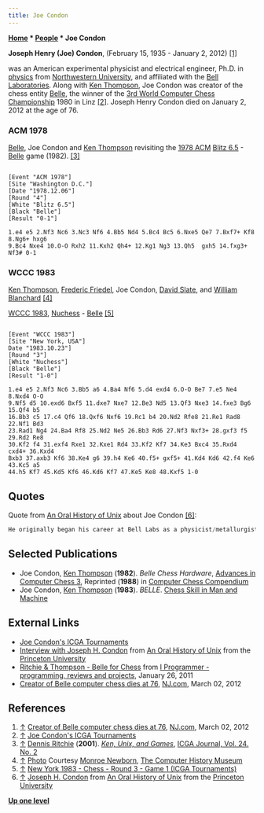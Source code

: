 ```yaml
---
title: Joe Condon
---
```

**[Home](Home "Home") \* [People](People "People") \* Joe Condon**


**Joseph Henry (Joe) Condon**, (February 15, 1935 - January 2, 2012) <a id="cite-note-1" href="#cite-ref-1">[1]</a>  

was an American experimental physicist and electrical engineer, Ph.D. in [physics](https://en.wikipedia.org/wiki/Physics) from [Northwestern University](Northwestern_University "Northwestern University"), and affiliated with the [Bell Laboratories](Bell_Laboratories "Bell Laboratories"). Along with [Ken Thompson](Ken_Thompson "Ken Thompson"), Joe Condon was creator of the chess entity [Belle](Belle "Belle"), the winner of the [3rd World Computer Chess Championship](WCCC_1980 "WCCC 1980") 1980 in Linz <a id="cite-note-2" href="#cite-ref-2">[2]</a>. Joseph Henry Condon died on January 2, 2012 at the age of 76.



### ACM 1978


 [](File:Ken-joe.JPG) 
[Belle](Belle "Belle"), Joe Condon and [Ken Thompson](Ken_Thompson "Ken Thompson") revisiting the [1978 ACM](ACM_1978 "ACM 1978") [Blitz 6.5](Blitz "Blitz") - [Belle](Belle "Belle") game (1982). <a id="cite-note-3" href="#cite-ref-3">[3]</a>




```

[Event "ACM 1978"]
[Site "Washington D.C."]
[Date "1978.12.06"]
[Round "4"]
[White "Blitz 6.5"]
[Black "Belle"]
[Result "0-1"]

1.e4 e5 2.Nf3 Nc6 3.Nc3 Nf6 4.Bb5 Nd4 5.Bc4 Bc5 6.Nxe5 Qe7 7.Bxf7+ Kf8 8.Ng6+ hxg6 
9.Bc4 Nxe4 10.O-O Rxh2 11.Kxh2 Qh4+ 12.Kg1 Ng3 13.Qh5  gxh5 14.fxg3+ Nf3# 0-1

```

### WCCC 1983


 [](http://www.computerhistory.org/chess/full_record.php?iid=stl-430b9bbddbaf1) 
[Ken Thompson](Ken_Thompson "Ken Thompson"), [Frederic Friedel](Frederic_Friedel "Frederic Friedel"), Joe Condon, [David Slate](David_Slate "David Slate"), and [William Blanchard](William_Blanchard "William Blanchard") <a id="cite-note-4" href="#cite-ref-4">[4]</a>   

[WCCC 1983](WCCC_1983 "WCCC 1983"), [Nuchess](Nuchess "Nuchess") - [Belle](Belle "Belle") <a id="cite-note-5" href="#cite-ref-5">[5]</a>




```

[Event "WCCC 1983"]
[Site "New York, USA"]
Date "1983.10.23"]
[Round "3"]
[White "Nuchess"]
[Black "Belle"]
[Result "1-0"]

1.e4 e5 2.Nf3 Nc6 3.Bb5 a6 4.Ba4 Nf6 5.d4 exd4 6.O-O Be7 7.e5 Ne4 8.Nxd4 O-O 
9.Nf5 d5 10.exd6 Bxf5 11.dxe7 Nxe7 12.Be3 Nd5 13.Qf3 Nxe3 14.fxe3 Bg6 15.Qf4 b5 
16.Bb3 c5 17.c4 Qf6 18.Qxf6 Nxf6 19.Rc1 b4 20.Nd2 Rfe8 21.Re1 Rad8 22.Nf1 Bd3 
23.Rad1 Ng4 24.Ba4 Rf8 25.Nd2 Ne5 26.Bb3 Rd6 27.Nf3 Nxf3+ 28.gxf3 f5 29.Rd2 Re8 
30.Kf2 f4 31.exf4 Rxe1 32.Kxe1 Rd4 33.Kf2 Kf7 34.Ke3 Bxc4 35.Rxd4 cxd4+ 36.Kxd4 
Bxb3 37.axb3 Kf6 38.Ke4 g6 39.h4 Ke6 40.f5+ gxf5+ 41.Kd4 Kd6 42.f4 Ke6 43.Kc5 a5 
44.h5 Kf7 45.Kd5 Kf6 46.Kd6 Kf7 47.Ke5 Ke8 48.Kxf5 1-0

```

## Quotes


Quote from [An Oral History of Unix](http://www.princeton.edu/%7Emike/unixhistory.htm) about Joe Condon <a id="cite-note-6" href="#cite-ref-6">[6]</a>:




```C++
He originally began his career at Bell Labs as a physicist/metallurgist and for political reasons moved into a project that involved UNIX. Condon possessed exceptional technical /research skills; he understood how a computer works, not just how to use it 

```

## Selected Publications


* Joe Condon, [Ken Thompson](Ken_Thompson "Ken Thompson") (**1982**). *Belle Chess Hardware*, [Advances in Computer Chess 3](Advances_in_Computer_Chess_3 "Advances in Computer Chess 3"), Reprinted (**1988**) in [Computer Chess Compendium](Computer_Chess_Compendium "Computer Chess Compendium")
* Joe Condon, [Ken Thompson](Ken_Thompson "Ken Thompson") (**1983**). *BELLE*. [Chess Skill in Man and Machine](Chess_Skill_in_Man_and_Machine "Chess Skill in Man and Machine")


## External Links


* [Joe Condon's ICGA Tournaments](https://www.game-ai-forum.org/icga-tournaments/person.php?id=356)
* [Interview with Joseph H. Condon](http://www.princeton.edu/%7Ehos/mike/transcripts/condon.htm) from [An Oral History of Unix](http://www.princeton.edu/%7Emike/unixhistory.htm) from the [Princeton University](http://www.princeton.edu/main/)
* [Ritchie & Thompson - Belle for Chess](http://www.i-programmer.info/history/people/547-ritchie-a-thompson.html?start=2) from [I Programmer - programming, reviews and projects](http://www.i-programmer.info/), January 26, 2011
* [Creator of Belle computer chess dies at 76](http://www.nj.com/independentpress/index.ssf/2012/03/creator_of_belle_computer_ches.html), [NJ.com](http://www.nj.com/), March 02, 2012


## References


1. <a id="cite-ref-1" href="#cite-note-1">↑</a> [Creator of Belle computer chess dies at 76](http://www.nj.com/independentpress/index.ssf/2012/03/creator_of_belle_computer_ches.html), [NJ.com](http://www.nj.com/), March 02, 2012
2. <a id="cite-ref-2" href="#cite-note-2">↑</a> [Joe Condon's ICGA Tournaments](https://www.game-ai-forum.org/icga-tournaments/person.php?id=356)
3. <a id="cite-ref-3" href="#cite-note-3">↑</a> [Dennis Ritchie](https://en.wikipedia.org/wiki/Dennis_Ritchie) (**2001**). *[Ken, Unix, and Games](https://www.bell-labs.com/usr/dmr/www/ken-games.html)*, [ICGA Journal, Vol. 24. No. 2](http://ticc.uvt.nl/icga/journal/contents/content24-2.htm)
4. <a id="cite-ref-4" href="#cite-note-4">↑</a> [Photo](http://www.computerhistory.org/chess/full_record.php?iid=stl-430b9bbddbaf1) Courtesy [Monroe Newborn](Monroe_Newborn "Monroe Newborn"), [The Computer History Museum](The_Computer_History_Museum "The Computer History Museum")
5. <a id="cite-ref-5" href="#cite-note-5">↑</a> [New York 1983 - Chess - Round 3 - Game 1 (ICGA Tournaments)](https://www.game-ai-forum.org/icga-tournaments/round.php?tournament=65&round=3&id=1)
6. <a id="cite-ref-6" href="#cite-note-6">↑</a> [Joseph H. Condon](http://www.princeton.edu/%7Ehos/frs122/precis/condon.htm) from [An Oral History of Unix](http://www.princeton.edu/%7Emike/unixhistory.htm) from the [Princeton University](http://www.princeton.edu/main/)

**[Up one level](People "People")**







 
